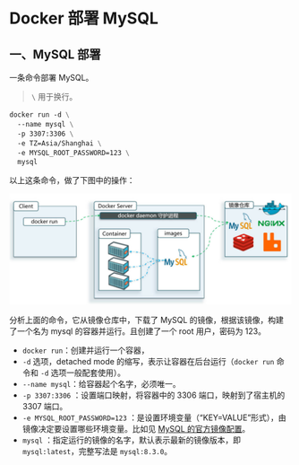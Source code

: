 # Docker 部署 MySQL

## 一、MySQL 部署

一条命令部署 MySQL。

> `\` 用于换行。

```dockerfile
docker run -d \
  --name mysql \
  -p 3307:3306 \
  -e TZ=Asia/Shanghai \
  -e MYSQL_ROOT_PASSWORD=123 \
  mysql
```

以上这条命令，做了下图中的操作：

![一条命令部署MySQL](NodeAssets/Docker一条命令部署MySQL.jpg)

分析上面的命令，它从镜像仓库中，下载了 MySQL 的镜像，根据该镜像，构建了一个名为 mysql 的容器并运行。且创建了一个 root 用户，密码为 123。

- `docker run`：创建并运行一个容器，
- `-d` 选项，detached mode 的缩写，表示让容器在后台运行（`docker run` 命令和 `-d` 选项一般配套使用）。
- `--name mysql`：给容器起个名字，必须唯一。
- `-p 3307:3306` ：设置端口映射，将容器中的 3306 端口，映射到了宿主机的 3307 端口。
- `-e MYSQL_ROOT_PASSWORD=123` ：是设置环境变量（“KEY=VALUE”形式），由镜像决定要设置哪些环境变量。比如见 [MySQL 的官方镜像配置](https://hub.docker.com/_/mysql)。
- `mysql` ：指定运行的镜像的名字，默认表示最新的镜像版本，即 `mysql:latest`，完整写法是 `mysql:8.3.0`。
